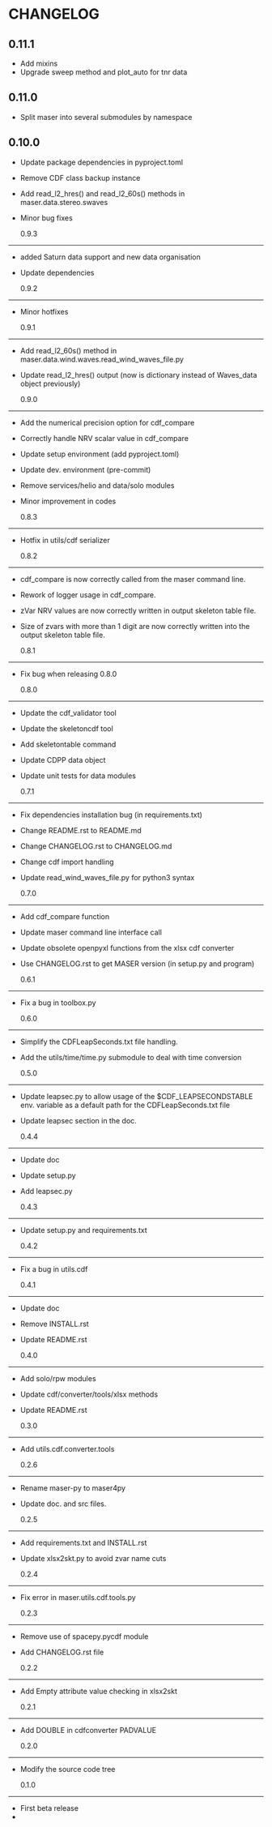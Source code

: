 # CHANGELOG

## 0.11.1

- Add mixins
- Upgrade sweep method and plot_auto for tnr data

## 0.11.0

- Split maser into several submodules by namespace

## 0.10.0

- Update package dependencies in pyproject.toml
- Remove CDF class backup instance
- Add read_l2_hres() and read_l2_60s() methods in maser.data.stereo.swaves
- Minor bug fixes

  0.9.3

---

- added Saturn data support and new data organisation
- Update dependencies

  0.9.2

---

- Minor hotfixes

  0.9.1

---

- Add read_l2_60s() method in maser.data.wind.waves.read_wind_waves_file.py
- Update read_l2_hres() output (now is dictionary instead of Waves_data object previously)

  0.9.0

---

- Add the numerical precision option for cdf_compare
- Correctly handle NRV scalar value in cdf_compare
- Update setup environment (add pyproject.toml)
- Update dev. environment (pre-commit)
- Remove services/helio and data/solo modules
- Minor improvement in codes

  0.8.3

---

- Hotfix in utils/cdf serializer

  0.8.2

---

- cdf_compare is now correctly called from the maser command line.
- Rework of logger usage in cdf_compare.
- zVar NRV values are now correctly written in output skeleton table file.
- Size of zvars with more than 1 digit are now correctly written into the output skeleton table file.

  0.8.1

---

- Fix bug when releasing 0.8.0

  0.8.0

---

- Update the cdf_validator tool
- Update the skeletoncdf tool
- Add skeletontable command
- Update CDPP data object
- Update unit tests for data modules

  0.7.1

---

- Fix dependencies installation bug (in requirements.txt)
- Change README.rst to README.md
- Change CHANGELOG.rst to CHANGELOG.md
- Change cdf import handling
- Update read_wind_waves_file.py for python3 syntax

  0.7.0

---

- Add cdf_compare function
- Update maser command line interface call
- Update obsolete openpyxl functions from the xlsx cdf converter
- Use CHANGELOG.rst to get MASER version (in setup.py and program)

  0.6.1

---

- Fix a bug in toolbox.py

  0.6.0

---

- Simplify the CDFLeapSeconds.txt file handling.
- Add the utils/time/time.py submodule to deal with time conversion

  0.5.0

---

- Update leapsec.py to allow usage of the $CDF_LEAPSECONDSTABLE env. variable as a default path for the CDFLeapSeconds.txt file
- Update leapsec section in the doc.

  0.4.4

---

- Update doc
- Update setup.py
- Add leapsec.py

  0.4.3

---

- Update setup.py and requirements.txt

  0.4.2

---

- Fix a bug in utils.cdf

  0.4.1

---

- Update doc
- Remove INSTALL.rst
- Update README.rst

  0.4.0

---

- Add solo/rpw modules
- Update cdf/converter/tools/xlsx methods
- Update README.rst

  0.3.0

---

- Add utils.cdf.converter.tools

  0.2.6

---

- Rename maser-py to maser4py
- Update doc. and src files.

  0.2.5

---

- Add requirements.txt and INSTALL.rst
- Update xlsx2skt.py to avoid zvar name cuts

  0.2.4

---

- Fix error in maser.utils.cdf.tools.py

  0.2.3

---

- Remove use of spacepy.pycdf module
- Add CHANGELOG.rst file

  0.2.2

---

- Add Empty attribute value checking in xlsx2skt

  0.2.1

---

- Add DOUBLE in cdfconverter PADVALUE

  0.2.0

---

- Modify the source code tree

  0.1.0

---

- First beta release
-

